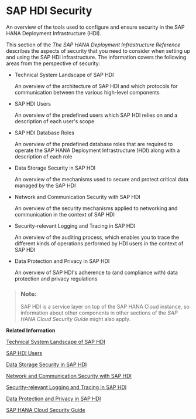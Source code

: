 <!-- loiod9e5051bafcb4224ba9510c1791b8eaa -->

# SAP HDI Security

An overview of the tools used to configure and ensure security in the SAP HANA Deployment Infrastructure \(HDI\).

This section of the *The SAP HANA Deployment Infrastructure Reference* describes the aspects of security that you need to consider when setting up and using the SAP HDI infrastructure. The information covers the following areas from the perspective of security:

-   Technical System Landscape of SAP HDI

    An overview of the architecture of SAP HDI and which protocols for communication between the various high-level components

-   SAP HDI Users

    An overview of the predefined users which SAP HDI relies on and a description of each user's scope

-   SAP HDI Database Roles

    An overview of the predefined database roles that are required to operate the SAP HANA Deployment Infrastructure \(HDI\) along with a description of each role

-   Data Storage Security in SAP HDI

    An overview of the mechanisms used to secure and protect critical data managed by the SAP HDI

-   Network and Communication Security with SAP HDI

    An overview of the security mechanisms applied to networking and communication in the context of SAP HDI

-   Security-relevant Logging and Tracing in SAP HDI

    An overview of the auditing process, which enables you to trace the different kinds of operations performed by HDI users in the context of SAP HDI

-   Data Protection and Privacy in SAP HDI

    An overview of SAP HDI's adherence to \(and compliance with\) data protection and privacy regulations


> ### Note:  
> SAP HDI is a service layer on top of the SAP HANA Cloud instance, so information about other components in other sections of the *SAP HANA Cloud Security Guide* might also apply.

**Related Information**  


[Technical System Landscape of SAP HDI](technical-system-landscape-of-sap-hdi-d3751b1.md "An overview of the architecture of SAP HDI.")

[SAP HDI Users](sap-hdi-users-40faae2.md "A list of the predefined users which SAP HDI relies on and a description of their respective role.")

[Data Storage Security in SAP HDI](data-storage-security-in-sap-hdi-0ba5fa2.md "Security mechanisms are applied to protect critical data managed by the SAP HDI.")

[Network and Communication Security with SAP HDI](network-and-communication-security-with-sap-hdi-3c006c5.md "An overview of the security mechanisms applied to networking and communication in the context of SAP HDI.")

[Security-relevant Logging and Tracing in SAP HDI](security-relevant-logging-and-tracing-in-sap-hdi-0bd8fc1.md "The auditing process enables you to trace who has performed which kinds of operations in the context of SAP HDI.")

[Data Protection and Privacy in SAP HDI](data-protection-and-privacy-in-sap-hdi-a1b4acd.md "An overview of compliance with data protection and privacy regulations in the context of SAP HDI.")

[SAP HANA Cloud Security Guide](https://help.sap.com/viewer/DRAFT/b3ee5778bc2e4a089d3299b82ec762a7/cloud/en-US)

